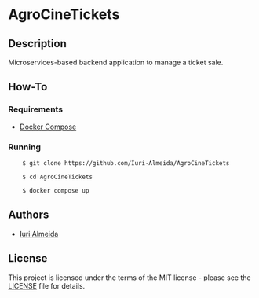 # AgroCineTickets

## Description

Microservices-based backend application to manage a ticket sale.

## How-To

### Requirements

- [Docker Compose][docker-compose]

### Running

```shell
    $ git clone https://github.com/Iuri-Almeida/AgroCineTickets
    
    $ cd AgroCineTickets
    
    $ docker compose up
```

## Authors

- [Iuri Almeida][author]

## License

This project is licensed under the terms of the MIT license - please see the [LICENSE][LICENSE] file for details.


<!-- Links -->
[docker-compose]: https://docs.docker.com/compose/install/
[author]: https://github.com/Iuri-Almeida/
[LICENSE]: https://github.com/Iuri-Almeida/AgroCineTickets/blob/master/LICENSE